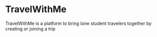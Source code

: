 # TravelWithMe
TravelWithMe is a platform to bring lone student travelers together by creating or joining a trip
